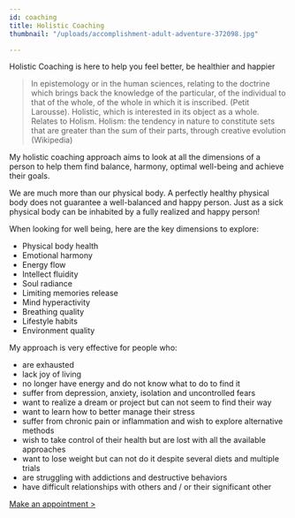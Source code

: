 ```yaml
---
id: coaching
title: Holistic Coaching
thumbnail: "/uploads/accomplishment-adult-adventure-372098.jpg"

---
```

Holistic Coaching is here to help you feel better, be healthier and happier

> In epistemology or in the human sciences, relating to the doctrine which brings back the knowledge of the particular, of the individual to that of the whole, of the whole in which it is inscribed. (Petit Larousse). Holistic, which is interested in its object as a whole. Relates to Holism. Holism: the tendency in nature to constitute sets that are greater than the sum of their parts, through creative evolution (Wikipedia)

My holistic coaching approach aims to look at all the dimensions of a person to help them find balance, harmony, optimal well-being and achieve their goals.

We are much more than our physical body. A perfectly healthy physical body does not guarantee a well-balanced and happy person. Just as a sick physical body can be inhabited by a fully realized and happy person!

When looking for well being, here are the key dimensions to explore:

* Physical body health
* Emotional harmony
* Energy flow
* Intellect fluidity
* Soul radiance
* Limiting memories release
* Mind hyperactivity
* Breathing quality
* Lifestyle habits
* Environment quality

My approach is very effective for people who:

* are exhausted
* lack joy of living
* no longer have energy and do not know what to do to find it
* suffer from depression, anxiety, isolation and uncontrolled fears
* want to realize a dream or project but can not seem to find their way
* want to learn how to better manage their stress
* suffer from chronic pain or inflammation and wish to explore alternative methods
* wish to take control of their health but are lost with all the available approaches
* want to lose weight but can not do it despite several diets and multiple trials
* are struggling with addictions and destructive behaviors
* have difficult relationships with others and / or their significant other

[Make an appointment >](https://www.gorendezvous.com/homepage/111690)
